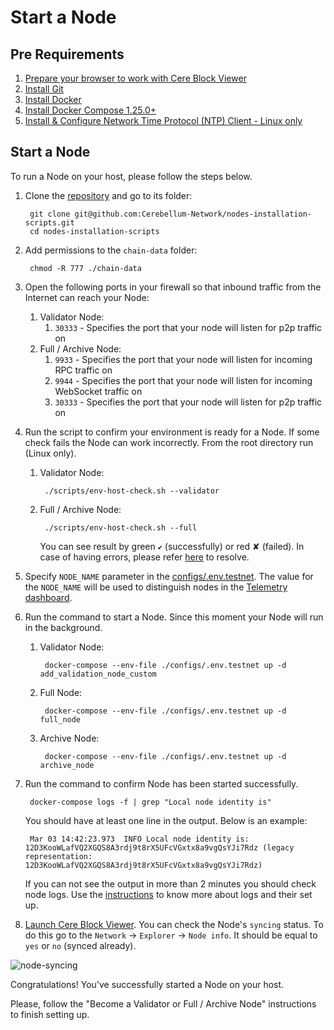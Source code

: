 # Start a Node

## **Pre Requirements**

1. [Prepare your browser to work with Cere Block Viewer](https://cere-network.gitbook.io/cere-network/tools/block-viewer/prepare-a-browser-to-work-with-cere-block-viewer)
2. [Install Git](https://git-scm.com/book/en/v2/Getting-Started-Installing-Git)
3. [Install Docker](https://docs.docker.com/get-docker/)
4. [Install Docker Compose 1.25.0+](https://docs.docker.com/compose/install/)
5. [Install & Configure Network Time Protocol \(NTP\) Client - Linux only](https://cere-network.gitbook.io/cere-network/node/install-and-update/install-and-configure-network-time-protocol-ntp-client)

## **Start a Node**

To run a Node on your host, please follow the steps below.

1. Clone the [repository](https://github.com/Cerebellum-Network/nodes-installation-scripts) and go to its folder:

   ```text
    git clone git@github.com:Cerebellum-Network/nodes-installation-scripts.git
    cd nodes-installation-scripts
   ```

2. Add permissions to the `chain-data` folder:

   ```text
    chmod -R 777 ./chain-data
   ```

3. Open the following ports in your firewall so that inbound traffic from the Internet can reach your Node:
   1. Validator Node:
      1. `30333` - Specifies the port that your node will listen for p2p traffic on
   2. Full / Archive Node:
      1. `9933` - Specifies the port that your node will listen for incoming RPC traffic on
      2. `9944` - Specifies the port that your node will listen for incoming WebSocket traffic on
      3. `30333` - Specifies the port that your node will listen for p2p traffic on
4. Run the script to confirm your environment is ready for a Node. If some check fails the Node can work incorrectly. From the root directory run \(Linux only\).
   1. Validator Node:

      ```text
       ./scripts/env-host-check.sh --validator
      ```

   2. Full / Archive Node:

      ```text
       ./scripts/env-host-check.sh --full
      ```

      You can see result by green `✔` \(successfully\) or red ✘ \(failed\). In case of having errors, please refer [here](https://cere-network.gitbook.io/cere-network/node/install-and-update/how-to-fix-environment-errors) to resolve.
5. Specify `NODE_NAME` parameter in the [configs/.env.testnet](https://github.com/Cerebellum-Network/nodes-installation-scripts/blob/master/configs/.env.testnet#L4). The value for the `NODE_NAME` will be used to distinguish nodes in the [Telemetry dashboard](https://telemetry.polkadot.io/#list/Cerebellum%20Network%20Testnet).
6. Run the command to start a Node. Since this moment your Node will run in the background.
   1. Validator Node:

      ```text
       docker-compose --env-file ./configs/.env.testnet up -d add_validation_node_custom
      ```

   2. Full Node:

      ```text
       docker-compose --env-file ./configs/.env.testnet up -d full_node
      ```

   3. Archive Node:

      ```text
       docker-compose --env-file ./configs/.env.testnet up -d archive_node
      ```
7. Run the command to confirm Node has been started successfully.

   ```text
    docker-compose logs -f | grep "Local node identity is"
   ```

    You should have at least one line in the output. Below is an example:

   ```text
    Mar 03 14:42:23.973  INFO Local node identity is: 12D3KooWLafVQ2XGQS8A3rdj9t8rX5UFcVGxtx8a9vgQsYJi7Rdz (legacy representation: 12D3KooWLafVQ2XGQS8A3rdj9t8rX5UFcVGxtx8a9vgQsYJi7Rdz)
   ```

   If you can not see the output in more than 2 minutes you should check node logs. Use the [instructions](https://cere-network.gitbook.io/cere-network/node/install-and-update/node-logs) to know more about logs and their set up.

8. [Launch Cere Block Viewer](https://block-viewer.cere.network/?rpc=ws%3A%2F%2Flocalhost%3A9944#/explorer). You can check the Node's `syncing` status. To do this go to the `Network` -&gt; `Explorer` -&gt; `Node info`. It should be equal to `yes` or `no` \(synced already\).

![node-syncing](https://staticassetsshare.s3-us-west-2.amazonaws.com/validator/node-syncing.png)

Congratulations! You've successfully started a Node on your host.   
  
Please, follow the "Become a Validator or Full / Archive Node" instructions to finish setting up.

